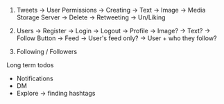 1. Tweets
    -> User Permissions
    -> Creating
        -> Text
        -> Image -> Media Storage Server
    -> Delete
    -> Retweeting
    -> Un/Liking

2. Users
    -> Register
    -> Login
    -> Logout
    -> Profile
        -> Image?
        -> Text?
        -> Follow Button
    -> Feed
        -> User's feed only?
        -> User + who they follow?

3. Following / Followers


Long term todos
- Notifications
- DM
- Explore -> finding hashtags
